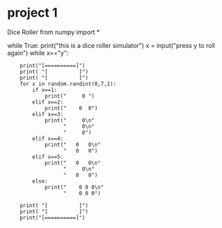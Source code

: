 # project 1
Dice Roller
from numpy import *

while True:
    print("this is a dice roller simulator")
    x = input("press y to roll again")
    while x=="y":


        print("[==========]")
        print( "[          ]")
        print( "[          ]")
        for x in random.randint(0,7,1):
            if x==1:
                print("     0 ")
            elif x==2:
                print("    0  0")
            elif x==3:
                print("     0\n"
                      "     0\n"
                      "     0")
            elif x==4:
                print("   0   0\n"
                      "   0   0")
            elif x==5:
                print("   0   0\n"
                      "     0\n"
                      "   0   0")
            else:
                print("    0 0 0\n"
                      "    0 0 0")

        print( "[          ]")
        print( "[          ]")
        print("[==========]")





